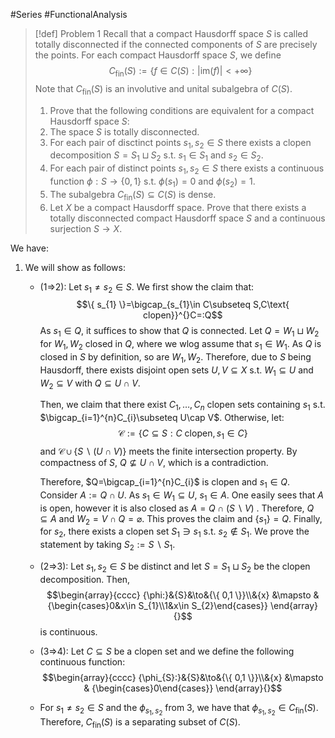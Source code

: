 #Series #FunctionalAnalysis 

> [!def] Problem 1
> Recall that a compact Hausdorff space $S$ is called totally disconnected if the connected components of $S$ are precisely the points. For each compact Hausdorff space $S$, we define $$C_{\text{fin}}(S):=\{ f\in C(S):\left| \text{im}(f) \right| <+\infty \}$$Note that $C_{\text{fin}}(S)$ is an involutive and unital subalgebra of $C(S)$.
> 1. Prove that the following conditions are equivalent for a compact Hausdorff space $S$:
> 	1. The space $S$ is totally disconnected. 
> 	2. For each pair of disctinct points $s_{1},s_{2}\in S$ there exists a clopen decomposition $S=S_{1}\sqcup S_{2}$ s.t. $s_{1}\in S_{1}$ and $s_{2}\in S_{2}$. 
> 	3. For each pair of distinct points $s_{1},s_{2} \in S$ there exists a continuous function $\phi:S\to \{ 0,1 \}$ s.t. $\phi(s_{1})=0$ and $\phi(s_{2})=1$. 
> 	4. The subalgebra $C_{\text{fin}}(S)\subseteq C(S)$  is dense.
> 2. Let $X$ be a compact Hausdorff space. Prove that there exists a totally disconnected compact Hausdorff space $S$ and a continuous surjection $S\to X$.

We have: 
1. We will show as follows:
	- (1=>2): Let $s_{1}\neq s_{2}\in S$. We first show the claim that: $$\{ s_{1} \}=\bigcap_{s_{1}\in C\subseteq S,C\text{ clopen}}^{}C=:Q$$As $s_{1}\in Q$, it suffices to show that $Q$ is connected. Let $Q=W_{1}\sqcup W_{2}$ for $W_{1},W_{2}$ closed in $Q$, where we wlog assume that $s_{1}\in W_{1}$. As $Q$ is closed in $S$ by definition, so are $W_{1},W_{2}$. Therefore, due to $S$ being Hausdorff, there exists disjoint open sets $U,V\subseteq X$ s.t. $W_{1}\subseteq U$ and $W_{2}\subseteq V$ with $Q\subseteq U\cap V$. 
	  
	  Then, we claim that there exist $C_{1},\dots,C_{n}$ clopen sets containing $s_{1}$ s.t. $\bigcap_{i=1}^{n}C_{i}\subseteq U\cap V$. Otherwise, let: $$\mathcal{C}:=\{ C\subseteq S: C \text{ clopen}, s_{1}\in C \}$$ and $\mathcal{C}\cup \{ S \backslash (U\cap V) \}$ meets the finite intersection property. By compactness of $S$, $Q\not\subseteq U\cap V$, which is a contradiction.
	  
	  Therefore, $Q=\bigcap_{i=1}^{n}C_{i}$ is clopen and $s_{1}\in Q$. Consider $A:=Q\cap U$. As $s_{1}\in W_{1}\subseteq U$, $s_{1}\in A$. One easily sees that $A$ is open, however it is also closed as $A=Q\cap(S \backslash  V)$ . Therefore, $Q\subseteq A$ and $W_{2}=V\cap Q=\varnothing$. This proves the claim and $\{ s_{1} \}=Q$. Finally, for $s_{2}$, there exists a clopen set $S_{1}\ni s_{1}$ s.t. $s_{2}\notin S_{1}$. We prove the statement by taking $S_{2}:=S \backslash S_{1}$.
	- (2=>3): Let $s_{1},s_{2}\in S$ be distinct and let $S=S_{1}\sqcup S_{2}$ be the clopen decomposition. Then, $$\begin{array}{cccc} {\phi:}&{S}&\to&{\{ 0,1 \}}\\&{x} &\mapsto & {\begin{cases}0&x\in S_{1}\\1&x\in S_{2}\end{cases}} \end{array}{}$$is continuous.
	- (3=>4): Let $C\subseteq S$ be a clopen set and we define the following continuous function: $$\begin{array}{cccc} {\phi_{S}:}&{S}&\to&{\{ 0,1 \}}\\&{x} &\mapsto & {\begin{cases}0\end{cases}} \end{array}{}$$

	- For $s_{1}\neq s_{2}\in S$ and the $\phi_{s_{1},s_{2}}$ from 3, we have that $\phi_{s_{1},s_{2}}\in C_{\text{fin}}(S)$. Therefore, $C_{\text{fin}}(S)$ is a separating subset of $C(S)$. 
	  
	  